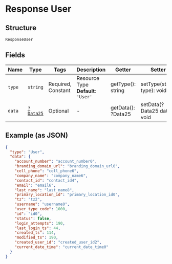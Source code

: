 
# Response User

## Structure

`ResponseUser`

## Fields

| Name | Type | Tags | Description | Getter | Setter |
|  --- | --- | --- | --- | --- | --- |
| `type` | `string` | Required, Constant | Resource Type<br>**Default**: `'User'` | getType(): string | setType(string type): void |
| `data` | [`?Data25`](../../doc/models/data-25.md) | Optional | - | getData(): ?Data25 | setData(?Data25 data): void |

## Example (as JSON)

```json
{
  "type": "User",
  "data": {
    "account_number": "account_number0",
    "branding_domain_url": "branding_domain_url0",
    "cell_phone": "cell_phone6",
    "company_name": "company_name6",
    "contact_id": "contact_id4",
    "email": "email6",
    "last_name": "last_name8",
    "primary_location_id": "primary_location_id0",
    "tz": "tz2",
    "username": "username0",
    "user_type_code": 1000,
    "id": "id0",
    "status": false,
    "login_attempts": 190,
    "last_login_ts": 44,
    "created_ts": 114,
    "modified_ts": 190,
    "created_user_id": "created_user_id2",
    "current_date_time": "current_date_time0"
  }
}
```

